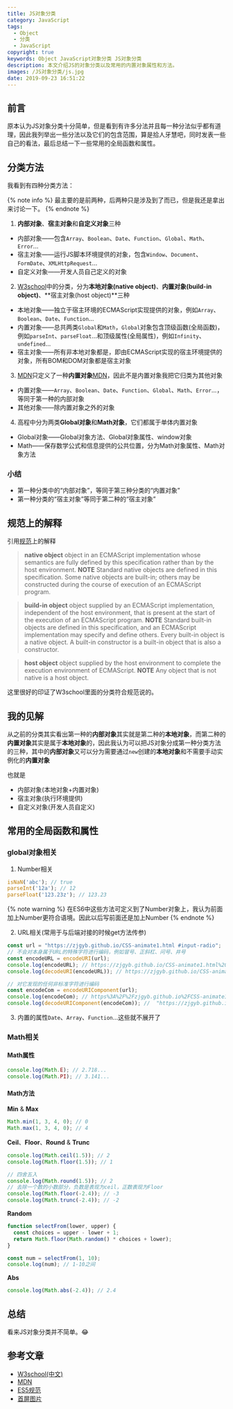 ```yaml
---
title: JS对象分类
category: JavaScript
tags:
  - Object
  - 分类
  - JavaScript
copyright: true
keywords: Object JavaScript对象分类 JS对象分类
description: 本文介绍JS的对象分类以及常用的内置对象属性和方法。
images: /JS对象分类/js.jpg
date: 2019-09-23 16:51:22
---
```



## 前言

原本认为JS对象分类十分简单，但是看到有许多分法并且每一种分法似乎都有道理，因此我列举出一些分法以及它们的包含范围，算是拾人牙慧吧，同时发表一些自己的看法，最后总结一下一些常用的全局函数和属性。

## 分类方法

我看到有四种分类方法：

{% note info %}
最主要的是前两种，后两种只是涉及到了而已，但是我还是拿出来讨论一下。
{% endnote %}

1. **内部对象**、**宿主对象**和**自定义对象**三种
  + 内部对象——包含`Array`、`Boolean`、`Date`、`Function`、`Global`、`Math`、`Error`...
  + 宿主对象——运行JS脚本环境提供的对象，包含`Window`、`Document`、`FormDate`、`XMLHttpRequest`...
  + 自定义对象——开发人员自己定义的对象

2. [W3school](https://www.w3school.com.cn/js/pro_js_object_types.asp)中的分类，分为**本地对象(native object)**、**内置对象(build-in object)**、**宿主对象(host object)**三种
  + 本地对象——独立于宿主环境的ECMAScript实现提供的对象，例如`Array`、`Boolean`、`Date`、`Function`...
  + 内置对象——总共两类`Global`和`Math`，`Global`对象包含顶级函数(全局函数)，例如`parseInt`、`parseFloat`...和顶级属性(全局属性)，例如`Infinity`、`undefined`...
  + 宿主对象——所有非本地对象都是，即由ECMAScript实现的宿主环境提供的对象，所有BOM和DOM对象都是宿主对象

3. [MDN](https://developer.mozilla.org/en-US/docs/Web/JavaScript)只定义了一种**内置对象**[MDN](https://developer.mozilla.org/en-US/docs/Web/JavaScript/Reference/Global_Objects)，因此不是内置对象我把它归类为其他对象
  + 内置对象——`Array`、`Boolean`、`Date`、`Function`、`Global`、`Math`、`Error`...，等同于第一种的内部对象
  + 其他对象——除内置对象之外的对象

4. 高程中分为两类**Global对象**和**Math对象**，它们都属于单体内置对象
  + Global对象——Global对象方法、Global对象属性、window对象
  + Math——保存数学公式和信息提供的公共位置，分为Math对象属性、Math对象方法

### 小结

+ 第一种分类中的“内部对象”，等同于第三种分类的“内置对象”
+ 第一种分类的“宿主对象”等同于第二种的“宿主对象”

## 规范上的解释

引用[规范](http://es5.github.io/#x4.3.6)上的解释

> **native object**
> object in an ECMAScript implementation whose semantics are fully defined by this specification rather than by the host environment.
> **NOTE**  Standard native objects are defined in this specification. Some native objects are built-in; others may be constructed during the course of execution of an ECMAScript program.

> **build-in object**
> object supplied by an ECMAScript implementation, independent of the host environment, that is present at the start of the execution of an ECMAScript program.
> **NOTE** Standard built-in objects are defined in this specification, and an ECMAScript implementation may specify and define others. Every built-in object is a native object. A built-in constructor is a built-in object that is also a constructor.

> **host object**
> object supplied by the host environment to complete the execution environment of ECMAScript.
> **NOTE** Any object that is not native is a host object.

这里很好的印证了W3school里面的分类符合规范说的。

## 我的见解

从之前的分类其实看出第一种的**内部对象**其实就是第二种的**本地对象**，而第二种的**内置对象**其实是属于**本地对象**的，因此我认为可以把JS对象分成第一种分类方法的三种，其中的**内部对象**又可以分为需要通过`new`创建的**本地对象**和不需要手动实例化的**内置对象**

也就是

+ 内部对象(本地对象+内置对象)
+ 宿主对象(执行环境提供)
+ 自定义对象(开发人员自定义)

## 常用的全局函数和属性

### global对象相关

1. Number相关

```js js
isNaN('abc'); // true
parseInt('12a'); // 12
parseFloat('123.23z'); // 123.23
```

{% note warning %}
在ES6中这些方法可定义到了Number对象上，我认为前面加上Number更符合语境。因此以后写前面还是加上Number
{% endnote %}

2. URL相关(常用于与后端对接的时候get方法传参)

```js js
const url = "https://zjgyb.github.io/CSS-animate1.html #input-radio";
// 不会对本身属于URL的特殊字符进行编码，例如冒号、正斜杠、问号、井号
const encodeURL = encodeURI(url);
console.log(encodeURL); // https://zjgyb.github.io/CSS-animate1.html%20#input-radio
console.log(decodeURI(encodeURL)); // https://zjgyb.github.io/CSS-animate1.html #input-radio

// 对它发现的任何非标准字符进行编码
const encodeCom = encodeURIComponent(url);
console.log(encodeCom); // https%3A%2F%2Fzjgyb.github.io%2FCSS-animate1.html%23input-radio
console.log(decodeURIComponent(encodeCom)); //  "https://zjgyb.github.io/CSS-animate1.html #input-radio"
```

3. 内置的属性`Date`、`Array`、`Function`...这些就不展开了

### Math相关

#### Math属性

```js js
console.log(Math.E); // 2.718...
console.log(Math.PI); // 3.141...
```

#### Math方法

**Min** & **Max**

```js js
Math.min(1, 3, 4, 0); // 0
Math.max(1, 3, 4, 0); // 4
```

**Ceil**、**Floor**、**Round** & **Trunc**
```js js
console.log(Math.ceil(1.5)); // 2
console.log(Math.floor(1.5)); // 1

// 四舍五入
console.log(Math.round(1.5)); // 2
// 去除一个数的小数部分，负数是表现为ceil，正数表现为Floor
console.log(Math.floor(-2.4)); // -3
console.log(Math.trunc(-2.4)); // -2
```

**Random**

```js js
function selectFrom(lower, upper) {
  const choices = upper - lower + 1;
  return Math.floor(Math.random() * choices + lower);
}

const num = selectFrom(1, 10);
console.log(num); // 1-10之间
```

**Abs**

```js js
console.log(Math.abs(-2.4)); // 2.4
```

## 总结

看来JS对象分类并不简单。:joy:

## 参考文章

+ [W3school(中文)](https://www.w3school.com.cn/js/pro_js_object_types.asp)
+ [MDN](https://developer.mozilla.org/en-US/docs/Web/JavaScript)
+ [ES5规范](http://es5.github.io/#x4.3.6)
+ [首屏图片](https://www.creativebloq.com/features/12-common-javascript-questions-answered)
